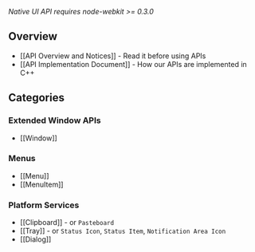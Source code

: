_Native UI API requires node-webkit >= 0.3.0_

## Overview

* [[API Overview and Notices]] - Read it before using APIs
* [[API Implementation Document]] - How our APIs are implemented in C++

## Categories

### Extended Window APIs

* [[Window]]

### Menus

* [[Menu]]
* [[MenuItem]]

### Platform Services

* [[Clipboard]] - or `Pasteboard`
* [[Tray]] - or `Status Icon`, `Status Item`, `Notification Area Icon`
* [[Dialog]]
